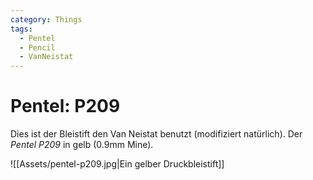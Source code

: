 ```yaml
---
category: Things
tags:
  - Pentel
  - Pencil
  - VanNeistat
---
```


# Pentel: P209

Dies ist der Bleistift den Van Neistat benutzt (modifiziert natürlich).
Der *Pentel P209* in gelb (0.9mm Mine).

![[Assets/pentel-p209.jpg|Ein gelber Druckbleistift]]
